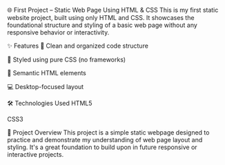 🌐 First Project – Static Web Page Using HTML & CSS
This is my first static website project, built using only HTML and CSS. It showcases the foundational structure and styling of a basic web page without any responsive behavior or interactivity.

✨ Features
🧱 Clean and organized code structure

🎨 Styled using pure CSS (no frameworks)

📄 Semantic HTML elements

💻 Desktop-focused layout

🛠️ Technologies Used
HTML5

CSS3

📂 Project Overview
This project is a simple static webpage designed to practice and demonstrate my understanding of web page layout and styling. It's a great foundation to build upon in future responsive or interactive projects.


